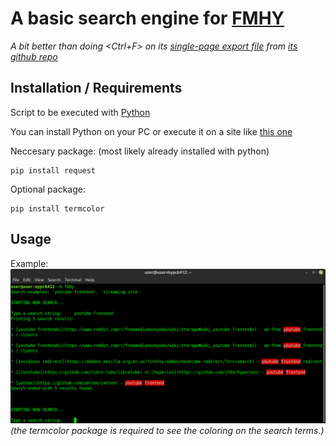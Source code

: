 # A basic search engine for [FMHY](https://fmhy.tk/)
*A bit better than doing <Ctrl+F> on its [single-page export file](https://raw.githubusercontent.com/nbats/FMHYedit/main/single-page) from [its github repo](https://github.com/nbats/FMHYedit)*

## Installation / Requirements
Script to be executed with [Python](https://www.python.org/)

You can install Python on your PC or execute it on a site like [this one](https://www.programiz.com/python-programming/online-compiler/)

Neccesary package: (most likely already installed with python)
```
pip install request
```
Optional package:
```
pip install termcolor
```

## Usage
Example:
![](fmhy-search.py-example-screenshot.png)
*(the termcolor package is required to see the coloring on the search terms.)*
